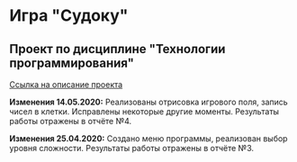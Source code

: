 # Игра "Судоку"
## Проект по дисциплине "Технологии программирования"
[Ссылка на описание проекта](https://docs.google.com/document/d/1XDwaTwCDUf_zAdRvCCyIHLIR9RDdmvpO21DqTUI576I/edit?ts=5e91c479)

**Изменения 14.05.2020:** Реализованы отрисовка игрового поля, запись чисел в клетки. Исправлены некоторые другие моменты. Результаты работы отражены в отчёте №4.

**Изменения 25.04.2020:** Создано меню программы, реализован выбор уровня сложности. Результаты работы отражены в отчёте №3.
